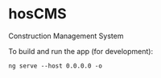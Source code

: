 # hosCMS
Construction Management System

To build and run the app (for development):
```terminal
ng serve --host 0.0.0.0 -o
```
